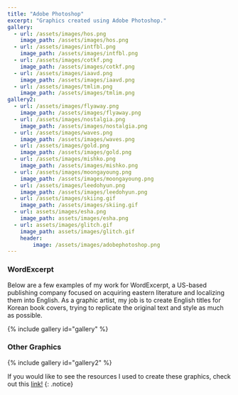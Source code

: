 ```yaml
---
title: "Adobe Photoshop"
excerpt: "Graphics created using Adobe Photoshop."
gallery:
  - url: /assets/images/hos.png
    image_path: /assets/images/hos.png
  - url: /assets/images/intfbl.png
    image_path: /assets/images/intfbl.png
  - url: /assets/images/cotkf.png
    image_path: /assets/images/cotkf.png
  - url: /assets/images/iaavd.png
    image_path: /assets/images/iaavd.png
  - url: /assets/images/tmlim.png
    image_path: /assets/images/tmlim.png
gallery2:
  - url: /assets/images/flyaway.png
    image_path: /assets/images/flyaway.png
  - url: /assets/images/nostalgia.png
    image_path: /assets/images/nostalgia.png
  - url: /assets/images/waves.png
    image_path: /assets/images/waves.png
  - url: /assets/images/gold.png
    image_path: /assets/images/gold.png
  - url: /assets/images/mishko.png
    image_path: /assets/images/mishko.png
  - url: /assets/images/moongayoung.png
    image_path: /assets/images/moongayoung.png
  - url: /assets/images/leedohyun.png
    image_path: /assets/images/leedohyun.png
  - url: /assets/images/skiing.gif
    image_path: /assets/images/skiing.gif
  - url: assets/images/esha.png
    image_path: assets/images/esha.png
  - url: assets/images/glitch.gif
    image_path: assets/images/glitch.gif
    header:
        image: /assets/images/adobephotoshop.png
---
```

<h3> WordExcerpt </h3>
<p> Below are a few examples of my work for WordExcerpt, a US-based publishing company focused on acquiring eastern literature and localizing them into English. As a graphic artist, my job is to create English titles for Korean book covers, trying to replicate the original text and style as much as possible. </p>
{% include gallery id="gallery" %}

<h3> Other Graphics </h3>
{% include gallery id="gallery2" %}

If you would like to see the resources I used to create these graphics, check out this <a href="https://drive.google.com/drive/folders/1epWAD-ZGuQLilRX0bZSfOem0Q00epUL7?usp=sharing">link!</a>
{: .notice}